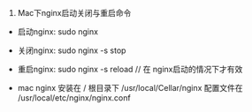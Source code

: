 

1. Mac下nginx启动关闭与重启命令
* 启动nginx: sudo nginx
* 关闭nginx: sudo nginx -s stop
* 重启nginx: sudo nginx -s reload  // 在 nginx启动的情况下才有效

* mac   nginx 安装在  / 根目录下 /usr/local/Cellar/nginx   配置文件在 /usr/local/etc/nginx/nginx.conf